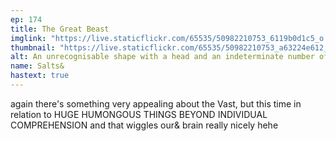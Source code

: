 ```yaml
---
ep: 174
title: The Great Beast
imglink: "https://live.staticflickr.com/65535/50982210753_6119b0d1c5_o.jpg"
thumbnail: "https://live.staticflickr.com/65535/50982210753_a63224e612_q.jpg"
alt: An unrecognisable shape with a head and an indeterminate number of limbs. It is made up of very many stick people facing in all directions.
name: Salts&
hastext: true
---
```

again there's something very appealing about the Vast, but this time in relation to HUGE HUMONGOUS THINGS BEYOND INDIVIDUAL COMPREHENSION and that wiggles our& brain really nicely hehe